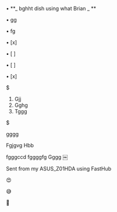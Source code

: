 


• 
**_ bghht dish using what Brian _ **

• 
gg

• 
fg

• 
[x]

• 
[ ]

• 
[ ]

• 
[x]


$
1. Gjj
2. Gghg
3. Tggg


$

 gggg 

Fgjgvg
Hbb



fgggccd fggggfg Gggg ￼



Sent from my ASUS_Z01HDA using FastHub

 😍 

 😅 

 👺 